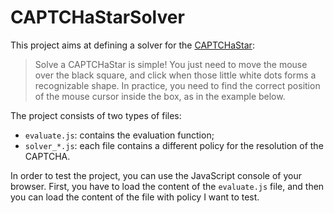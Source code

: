 # CAPTCHaStarSolver

This project aims at defining a solver for the [CAPTCHaStar](http://starcaptcha.math.unipd.it/):

> Solve a CAPTCHaStar is simple!
> You just need to move the mouse over the black square, and click when those little white dots forms a recognizable shape.
> In practice, you need to find the correct position of the mouse cursor inside the box, as in the example below.

The project consists of two types of files:
* `evaluate.js`: contains the evaluation function;
* `solver_*.js`: each file contains a different policy for the resolution of the CAPTCHA.

In order to test the project, you can use the JavaScript console of your browser. First, you have to load the content of the `evaluate.js` file, and then you can load the content of the file with policy I want to test.
